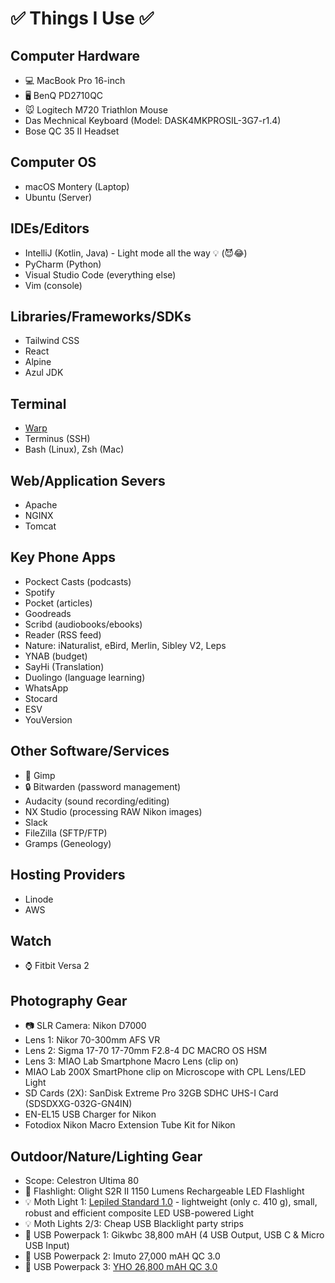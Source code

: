 # ✅ Things I Use ✅ 

## Computer Hardware
* 💻 MacBook Pro 16-inch
* 🖥️ BenQ PD2710QC
* 🐭 Logitech M720 Triathlon Mouse
* Das Mechnical Keyboard (Model: DASK4MKPROSIL-3G7-r1.4)
* Bose QC 35 II Headset

## Computer OS
* macOS Montery (Laptop)
* Ubuntu (Server)

## IDEs/Editors
* IntelliJ (Kotlin, Java) - Light mode all the way 💡 (😈😂)
* PyCharm (Python)
* Visual Studio Code (everything else)
* Vim (console)

## Libraries/Frameworks/SDKs
* Tailwind CSS
* React
* Alpine
* Azul JDK

## Terminal
* [Warp](https://www.warp.dev/)
* Terminus (SSH)
* Bash (Linux), Zsh (Mac)

## Web/Application Severs
* Apache
* NGINX
* Tomcat

## Key Phone Apps
* Pockect Casts (podcasts)
* Spotify
* Pocket (articles)
* Goodreads
* Scribd (audiobooks/ebooks)
* Reader (RSS feed)
* Nature: iNaturalist, eBird, Merlin, Sibley V2, Leps
* YNAB (budget)
* SayHi (Translation)
* Duolingo (language learning)
* WhatsApp
* Stocard
* ESV
* YouVersion

## Other Software/Services
* 🎨 Gimp
* 🔒 Bitwarden (password management)
* Audacity (sound recording/editing)
* NX Studio (processing RAW Nikon images)
* Slack
* FileZilla (SFTP/FTP)
* Gramps (Geneology)

## Hosting Providers
* Linode
* AWS

## Watch
* ⌚ Fitbit Versa 2

## Photography Gear
* 📷 SLR Camera: Nikon D7000
* Lens 1: Nikor 70-300mm AFS VR
* Lens 2: Sigma 17-70 17-70mm F2.8-4 DC MACRO OS HSM 
* Lens 3: MIAO Lab Smartphone Macro Lens (clip on)
* MIAO Lab 200X SmartPhone clip on Microscope with CPL Lens/LED Light
* SD Cards (2X): SanDisk Extreme Pro 32GB SDHC UHS-I Card (SDSDXXG-032G-GN4IN)
* EN-EL15 USB Charger for Nikon
* Fotodiox Nikon Macro Extension Tube Kit for Nikon

## Outdoor/Nature/Lighting Gear
* Scope: Celestron Ultima 80
* 🔦 Flashlight: Olight S2R II 1150 Lumens Rechargeable LED Flashlight
* 💡 Moth Light 1: [Lepiled Standard 1.0](https://www.gunnarbrehm.de/en/lepi-led) - lightweight (only c. 410 g), small, robust and efficient composite LED USB-powered Light
* 💡 Moth Lights 2/3: Cheap USB Blacklight party strips
* 🔋 USB Powerpack 1: Gikwbc 38,800 mAH (4 USB Output, USB C & Micro USB Input)
* 🔋 USB Powerpack 2: Imuto 27,000 mAH QC 3.0
* 🔋 USB Powerpack 3: [YHO 26,800 mAH QC 3.0](https://www.amazon.ca/26800mAh-Portable-Charging-Capacity-Indicator/dp/B08GKTZHKW)
